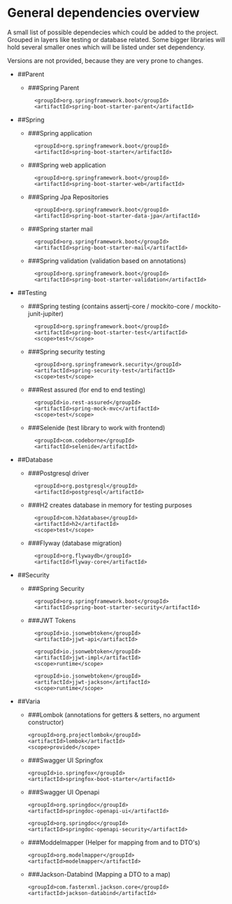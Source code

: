 # General dependencies overview

A small list of possible dependecies which could be added to the project. Grouped in layers like testing or database related. Some bigger libraries will hold several smaller ones which will be listed under set dependency.

Versions are not provided, because they are very prone to changes.

* ##Parent
  * ###Spring Parent
  
          <groupId>org.springframework.boot</groupId>
          <artifactId>spring-boot-starter-parent</artifactId>
 
  
* ##Spring
  * ###Spring application
  
          <groupId>org.springframework.boot</groupId>
          <artifactId>spring-boot-starter</artifactId>
  
  * ###Spring web application
  
          <groupId>org.springframework.boot</groupId>
          <artifactId>spring-boot-starter-web</artifactId>
  
  * ###Spring Jpa Repositories
  
          <groupId>org.springframework.boot</groupId>
          <artifactId>spring-boot-starter-data-jpa</artifactId>
  
  * ###Spring starter mail

          <groupId>org.springframework.boot</groupId>
          <artifactId>spring-boot-starter-mail</artifactId>
  
  * ###Spring validation (validation based on annotations)
  
          <groupId>org.springframework.boot</groupId>
          <artifactId>spring-boot-starter-validation</artifactId>
  
* ##Testing
  * ###Spring testing (contains assertj-core / mockito-core / mockito-junit-jupiter)
  
          <groupId>org.springframework.boot</groupId>
          <artifactId>spring-boot-starter-test</artifactId>
          <scope>test</scope>
    
  * ###Spring security testing
  
          <groupId>org.springframework.security</groupId>
          <artifactId>spring-security-test</artifactId>
          <scope>test</scope>
  
  * ###Rest assured (for end to end testing)

          <groupId>io.rest-assured</groupId>
          <artifactId>spring-mock-mvc</artifactId>
          <scope>test</scope>

  * ###Selenide (test library to work with frontend)

          <groupId>com.codeborne</groupId>
          <artifactId>selenide</artifactId>
  
* ##Database
  * ###Postgresql driver          

          <groupId>org.postgresql</groupId>
          <artifactId>postgresql</artifactId>
  
  * ###H2 creates database in memory for testing purposes
        
          <groupId>com.h2database</groupId>
          <artifactId>h2</artifactId>
          <scope>test</scope>
  
  * ###Flyway (database migration)
        
          <groupId>org.flywaydb</groupId>
          <artifactId>flyway-core</artifactId>

* ##Security
  * ###Spring Security
  
          <groupId>org.springframework.boot</groupId>
          <artifactId>spring-boot-starter-security</artifactId>

  * ###JWT Tokens

          <groupId>io.jsonwebtoken</groupId>
          <artifactId>jjwt-api</artifactId>

          <groupId>io.jsonwebtoken</groupId>
          <artifactId>jjwt-impl</artifactId>
          <scope>runtime</scope>

          <groupId>io.jsonwebtoken</groupId>
          <artifactId>jjwt-jackson</artifactId>
          <scope>runtime</scope>

* ##Varia
   * ###Lombok (annotations for getters & setters, no argument constructor)
  
         <groupId>org.projectlombok</groupId>
         <artifactId>lombok</artifactId>
         <scope>provided</scope>

   * ###Swagger UI Springfox

         <groupId>io.springfox</groupId>
         <artifactId>springfox-boot-starter</artifactId>
  
   * ###Swagger UI Openapi 

         <groupId>org.springdoc</groupId>
         <artifactId>springdoc-openapi-ui</artifactId>
  
         <groupId>org.springdoc</groupId>
         <artifactId>springdoc-openapi-security</artifactId>

   * ###Moddelmapper (Helper for mapping from and to DTO's)

         <groupId>org.modelmapper</groupId>
         <artifactId>modelmapper</artifactId>
  
   * ###Jackson-Databind (Mapping a DTO to a map)

         <groupId>com.fasterxml.jackson.core</groupId>
         <artifactId>jackson-databind</artifactId>



            
      



